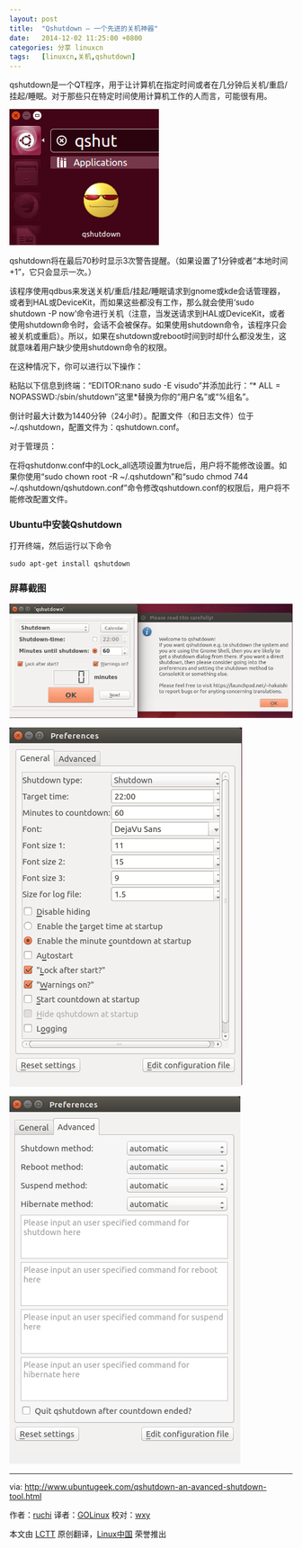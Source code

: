 ```yaml
---
layout: post
title:	"Qshutdown – 一个先进的关机神器"
date:	2014-12-02 11:25:00 +0800 
categories:	分享 linuxcn 
tags:	[linuxcn,关机,qshutdown]
---
```



qshutdown是一个QT程序，用于让计算机在指定时间或者在几分钟后关机/重启/挂起/睡眠。对于那些只在特定时间使用计算机工作的人而言，可能很有用。


![](/Asserts/Images/album/201412/02/112507qi3zg403dg4qr5c4.png)


qshutdown将在最后70秒时显示3次警告提醒。（如果设置了1分钟或者“本地时间+1”，它只会显示一次。）


该程序使用qdbus来发送关机/重启/挂起/睡眠请求到gnome或kde会话管理器，或者到HAL或DeviceKit，而如果这些都没有工作，那么就会使用‘sudo shutdown -P now’命令进行关机（注意，当发送请求到HAL或DeviceKit，或者使用shutdown命令时，会话不会被保存。如果使用shutdown命令，该程序只会被关机或重启）。所以，如果在shutdown或reboot时间到时却什么都没发生，这就意味着用户缺少使用shutdown命令的权限。


在这种情况下，你可以进行以下操作：


粘贴以下信息到终端：“EDITOR:nano sudo -E visudo”并添加此行：“\* ALL = NOPASSWD:/sbin/shutdown”这里\*替换为你的“用户名”或“%组名”。


倒计时最大计数为1440分钟（24小时）。配置文件（和日志文件）位于~/.qshutdown，配置文件为：qshutdown.conf。


对于管理员：


在将qshutdonw.conf中的Lock\_all选项设置为true后，用户将不能修改设置。如果你使用“sudo chown root -R ~/.qshutdown”和“sudo chmod 744 ~/.qshutdown/qshutdown.conf”命令修改qshutdown.conf的权限后，用户将不能修改配置文件。


### Ubuntu中安装Qshutdown


打开终端，然后运行以下命令



```
sudo apt-get install qshutdown

```

### 屏幕截图


![](/Asserts/Images/album/201412/02/112509lgae532eajy2zjd4.png)


![](/Asserts/Images/album/201412/02/112511javmwnjizcwjjdbt.png)


![](/Asserts/Images/album/201412/02/112513z0sssxto6xgo6bm6.png)




---


via: <http://www.ubuntugeek.com/qshutdown-an-avanced-shutdown-tool.html>


作者：[ruchi](http://www.ubuntugeek.com/author/ubuntufix) 译者：[GOLinux](https://github.com/GOLinux) 校对：[wxy](https://github.com/wxy)


本文由 [LCTT](https://github.com/LCTT/TranslateProject) 原创翻译，[Linux中国](http://linux.cn/) 荣誉推出
